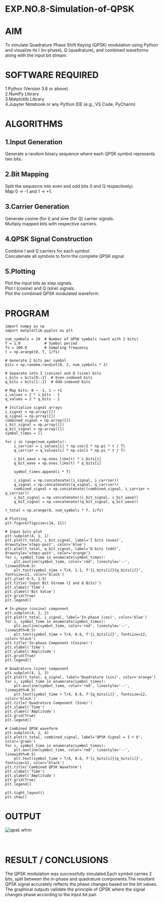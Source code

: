 # EXP.NO.8-Simulation-of-QPSK

# AIM
To simulate Quadrature Phase Shift Keying (QPSK) modulation using Python and visualize its I (in-phase), Q (quadrature), and combined waveforms along with the input bit stream.

# SOFTWARE REQUIRED
1.Python (Version 3.6 or above)<br>
2.NumPy Library<br>
3.Matplotlib Library<br>
4.Jupyter Notebook or any Python IDE (e.g., VS Code, PyCharm)<br>

# ALGORITHMS
## 1.Input Generation
Generate a random binary sequence where each QPSK symbol represents two bits.
## 2.Bit Mapping
Split the sequence into even and odd bits (I and Q respectively).<br>
Map 0 → -1 and 1 → +1.
## 3.Carrier Generation
Generate cosine (for I) and sine (for Q) carrier signals.<br>
Multiply mapped bits with respective carriers.<br>
## 4.QPSK Signal Construction
Combine I and Q carriers for each symbol.<br>
Concatenate all symbols to form the complete QPSK signal.<br>
## 5.Plotting
Plot the input bits as step signals.<br>
Plot I (cosine) and Q (sine) signals.<br>
Plot the combined QPSK modulated waveform.<br>

# PROGRAM
```
import numpy as np
import matplotlib.pyplot as plt

num_symbols = 10  # Number of QPSK symbols (each with 2 bits)
T = 1.0           # Symbol period
fs = 100.0        # Sampling frequency
t = np.arange(0, T, 1/fs)

# Generate 2 bits per symbol
bits = np.random.randint(0, 2, num_symbols * 2)

# Separate into I (cosine) and Q (sine) bits
i_bits = bits[0::2]  # Even-indexed bits
q_bits = bits[1::2]  # Odd-indexed bits

# Map bits: 0 → -1, 1 → +1
i_values = 2 * i_bits - 1
q_values = 2 * q_bits - 1

# Initialize signal arrays
i_signal = np.array([])
q_signal = np.array([])
combined_signal = np.array([])
i_bit_signal = np.array([])
q_bit_signal = np.array([])
symbol_times = []

for i in range(num_symbols):
    i_carrier = i_values[i] * np.cos(2 * np.pi * t / T)
    q_carrier = q_values[i] * np.sin(2 * np.pi * t / T)
    
    i_bit_wave = np.ones_like(t) * i_bits[i]
    q_bit_wave = np.ones_like(t) * q_bits[i]
    
    symbol_times.append(i * T)
    
    i_signal = np.concatenate((i_signal, i_carrier))
    q_signal = np.concatenate((q_signal, q_carrier))
    combined_signal = np.concatenate((combined_signal, i_carrier + q_carrier))
    i_bit_signal = np.concatenate((i_bit_signal, i_bit_wave))
    q_bit_signal = np.concatenate((q_bit_signal, q_bit_wave))

t_total = np.arange(0, num_symbols * T, 1/fs)

# Plotting
plt.figure(figsize=(14, 11))

# Input bits plot
plt.subplot(4, 1, 1)
plt.plot(t_total, i_bit_signal, label='I bits (even)', drawstyle='steps-post', color='blue')
plt.plot(t_total, q_bit_signal, label='Q bits (odd)', drawstyle='steps-post', color='orange')
for i, symbol_time in enumerate(symbol_times):
    plt.axvline(symbol_time, color='red', linestyle='--', linewidth=0.5)
    plt.text(symbol_time + T/4, 1.1, f'{i_bits[i]}{q_bits[i]}', fontsize=11, color='black')
plt.ylim(-0.5, 1.5)
plt.title('Input Bit Stream (I and Q Bits)')
plt.xlabel('Time')
plt.ylabel('Bit Value')
plt.grid(True)
plt.legend()

# In-phase (cosine) component
plt.subplot(4, 1, 2)
plt.plot(t_total, i_signal, label='In-phase (cos)', color='blue')
for i, symbol_time in enumerate(symbol_times):
    plt.axvline(symbol_time, color='red', linestyle='--', linewidth=0.5)
    plt.text(symbol_time + T/4, 0.8, f'{i_bits[i]}', fontsize=12, color='black')
plt.title('In-phase Component (Cosine)')
plt.xlabel('Time')
plt.ylabel('Amplitude')
plt.grid(True)
plt.legend()

# Quadrature (sine) component
plt.subplot(4, 1, 3)
plt.plot(t_total, q_signal, label='Quadrature (sin)', color='orange')
for i, symbol_time in enumerate(symbol_times):
    plt.axvline(symbol_time, color='red', linestyle='--', linewidth=0.5)
    plt.text(symbol_time + T/4, 0.8, f'{q_bits[i]}', fontsize=12, color='black')
plt.title('Quadrature Component (Sine)')
plt.xlabel('Time')
plt.ylabel('Amplitude')
plt.grid(True)
plt.legend()

# Combined QPSK waveform
plt.subplot(4, 1, 4)
plt.plot(t_total, combined_signal, label='QPSK Signal = I + Q', color='green')
for i, symbol_time in enumerate(symbol_times):
    plt.axvline(symbol_time, color='red', linestyle='--', linewidth=0.5)
    plt.text(symbol_time + T/4, 0.8, f'{i_bits[i]}{q_bits[i]}', fontsize=12, color='black')
plt.title('Combined QPSK Waveform')
plt.xlabel('Time')
plt.ylabel('Amplitude')
plt.grid(True)
plt.legend()

plt.tight_layout()
plt.show()
```
# OUTPUT
![qpsk wfrm](https://github.com/user-attachments/assets/3a914a2a-db46-4ef2-bfd7-23bde09a6c06)
<br>
<br>
<br>

# RESULT / CONCLUSIONS
The QPSK modulation was successfully simulated.Each symbol carries 2 bits, split between the in-phase and quadrature components.The resultant QPSK signal accurately reflects the phase changes based on the bit values.
The graphical outputs validate the principle of QPSK where the signal changes phase according to the input bit pair.
